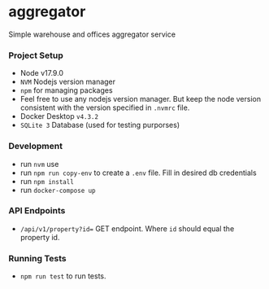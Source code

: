 # aggregator

Simple warehouse and offices aggregator service

### Project Setup

- Node v17.9.0
- `NVM` Nodejs version manager
- `npm` for managing packages
- Feel free to use any nodejs version manager. But keep the node version consistent with the version specified in
  `.nvmrc` file.
- Docker Desktop `v4.3.2`
- `SQLite 3` Database (used for testing purporses)

### Development

- run `nvm` use
- run `npm run copy-env` to create a `.env` file. Fill in desired db credentials
- run `npm install`
- run `docker-compose up`

### API Endpoints

- `/api/v1/property?id=` GET endpoint. Where `id` should equal the property id.

### Running Tests

- `npm run test` to run tests.
